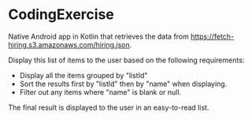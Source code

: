 # CodingExercise

Native Android app in Kotlin that retrieves the data from https://fetch-hiring.s3.amazonaws.com/hiring.json.

Display this list of items to the user based on the following requirements:
- Display all the items grouped by "listId"
- Sort the results first by "listId" then by "name" when displaying.
- Filter out any items where "name" is blank or null.

The final result is displayed to the user in an easy-to-read list.
